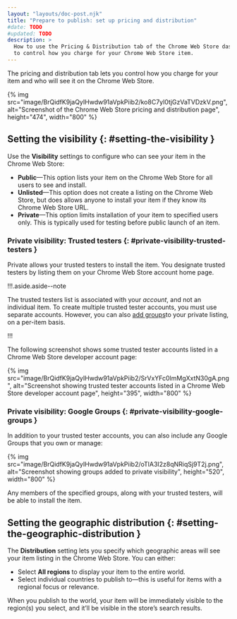 ```yaml
---
layout: "layouts/doc-post.njk"
title: "Prepare to publish: set up pricing and distribution"
#date: TODO
#updated: TODO
description: >
  How to use the Pricing & Distribution tab of the Chrome Web Store dashboard
  to control how you charge for your Chrome Web Store item.
---
```


The pricing and distribution tab lets you control how you charge for your item and who will see it
on the Chrome Web Store.

{% img src="image/BrQidfK9jaQyIHwdw91aVpkPiib2/ko8C7yl0tjGzVaTVDzkV.png", alt="Screenshot of the Chrome Web Store pricing and distribution page", height="474", width="800" %}

## Setting the visibility {: #setting-the-visibility }

Use the **Visibility** settings to configure who can see your item in the Chrome Web Store:

- **Public**—This option lists your item on the Chrome Web Store for all users to see and install.
- **Unlisted**—This option does not create a listing on the Chrome Web Store, but does allows
  anyone to install your item if they know its Chrome Web Store URL.
- **Private**—This option limits installation of your item to specified users only. This is
  typically used for testing before public launch of an item.

### Private visibility: Trusted testers {: #private-visibility-trusted-testers }

Private allows your trusted testers to install the item. You designate trusted testers by listing
them on your Chrome Web Store account home page.

!!!.aside.aside--note

The trusted testers list is associated with your _account_, and not an individual item. To create
multiple trusted tester accounts, you must use separate accounts. However, you can also [add
groups][1]to your private listing, on a per-item basis.

!!!

The following screenshot shows some trusted tester accounts listed in a Chrome Web Store developer
account page:

{% img src="image/BrQidfK9jaQyIHwdw91aVpkPiib2/SrVxYFc0lmMgXxtN30gA.png",
       alt="Screenshot showing trusted tester accounts listed in a Chrome Web Store developer account page",
       height="395", width="800" %}

### Private visibility: Google Groups {: #private-visibility-google-groups }

In addition to your trusted tester accounts, you can also include any Google Groups that you own or
manage:

{% img src="image/BrQidfK9jaQyIHwdw91aVpkPiib2/oTlA3I2z8qNRiqSj9T2j.png",
       alt="Screenshot showing groups added to private visibility", height="520", width="800" %}

Any members of the specified groups, along with your trusted testers, will be able to install the
item.

## Setting the geographic distribution {: #setting-the-geographic-distribution }

The **Distribution** setting lets you specify which geographic areas will see your item listing in
the Chrome Web Store. You can either:

- Select **All regions** to display your item to the entire world.
- Select individual countries to publish to—this is useful for items with a regional focus or
  relevance.

When you publish to the world, your item will be immediately visible to the region(s) you select,
and it’ll be visible in the store’s search results.

[1]: #private-visibility-groups
